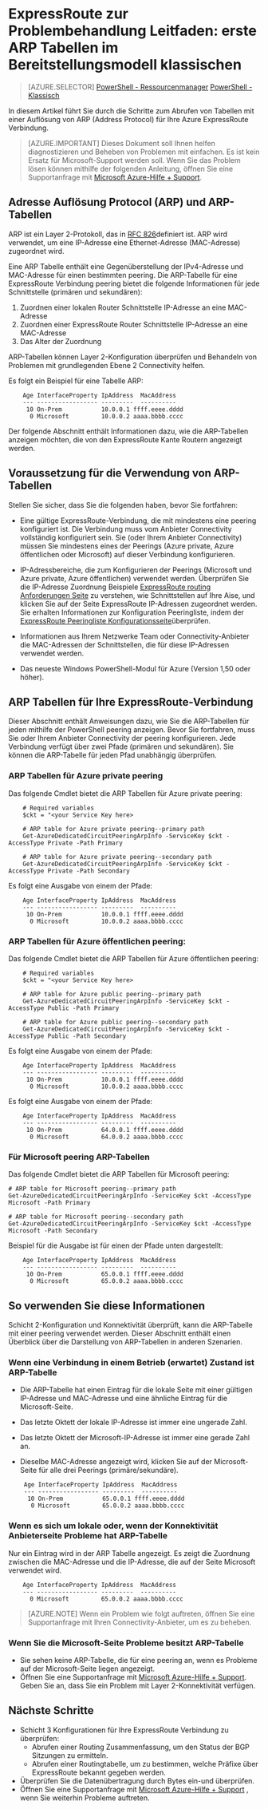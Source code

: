 <properties
   pageTitle="ExpressRoute zur Problembehandlung Leitfaden: erste ARP Tabellen | Microsoft Azure"
   description="Diese Seite enthält Anweisungen zum Abrufen von Tabellen für eine Verbindung ExpressRoute für des ARP."
   documentationCenter="na"
   services="expressroute"
   authors="ganesr"
   manager="carolz"
   editor="tysonn"/>
<tags
   ms.service="expressroute"
   ms.devlang="na"
   ms.topic="article"
   ms.tgt_pltfrm="na"
   ms.workload="infrastructure-services"
   ms.date="10/10/2016"
   ms.author="ganesr"/>

# <a name="expressroute-troubleshooting-guide-getting-arp-tables-in-the-classic-deployment-model"></a>ExpressRoute zur Problembehandlung Leitfaden: erste ARP Tabellen im Bereitstellungsmodell klassischen

> [AZURE.SELECTOR]
[PowerShell - Ressourcenmanager](expressroute-troubleshooting-arp-resource-manager.md)
[PowerShell - Klassisch](expressroute-troubleshooting-arp-classic.md)

In diesem Artikel führt Sie durch die Schritte zum Abrufen von Tabellen mit einer Auflösung von ARP (Address Protocol) für Ihre Azure ExpressRoute Verbindung.

>[AZURE.IMPORTANT] Dieses Dokument soll Ihnen helfen diagnostizieren und Beheben von Problemen mit einfachen. Es ist kein Ersatz für Microsoft-Support werden soll. Wenn Sie das Problem lösen können mithilfe der folgenden Anleitung, öffnen Sie eine Supportanfrage mit [Microsoft Azure-Hilfe + Support](https://portal.azure.com/?#blade/Microsoft_Azure_Support/HelpAndSupportBlade).

## <a name="address-resolution-protocol-arp-and-arp-tables"></a>Adresse Auflösung Protocol (ARP) und ARP-Tabellen
ARP ist ein Layer 2-Protokoll, das in [RFC 826](https://tools.ietf.org/html/rfc826)definiert ist. ARP wird verwendet, um eine IP-Adresse eine Ethernet-Adresse (MAC-Adresse) zugeordnet wird.

Eine ARP Tabelle enthält eine Gegenüberstellung der IPv4-Adresse und MAC-Adresse für einen bestimmten peering. Die ARP-Tabelle für eine ExpressRoute Verbindung peering bietet die folgende Informationen für jede Schnittstelle (primären und sekundären):

1. Zuordnen einer lokalen Router Schnittstelle IP-Adresse an eine MAC-Adresse
2. Zuordnen einer ExpressRoute Router Schnittstelle IP-Adresse an eine MAC-Adresse
3. Das Alter der Zuordnung

ARP-Tabellen können Layer 2-Konfiguration überprüfen und Behandeln von Problemen mit grundlegenden Ebene 2 Connectivity helfen.

Es folgt ein Beispiel für eine Tabelle ARP:

        Age InterfaceProperty IpAddress  MacAddress    
        --- ----------------- ---------  ----------    
         10 On-Prem           10.0.0.1 ffff.eeee.dddd
          0 Microsoft         10.0.0.2 aaaa.bbbb.cccc


Der folgende Abschnitt enthält Informationen dazu, wie die ARP-Tabellen anzeigen möchten, die von den ExpressRoute Kante Routern angezeigt werden.

## <a name="prerequisites-for-using-arp-tables"></a>Voraussetzung für die Verwendung von ARP-Tabellen

Stellen Sie sicher, dass Sie die folgenden haben, bevor Sie fortfahren:

 - Eine gültige ExpressRoute-Verbindung, die mit mindestens eine peering konfiguriert ist. Die Verbindung muss vom Anbieter Connectivity vollständig konfiguriert sein. Sie (oder Ihrem Anbieter Connectivity) müssen Sie mindestens eines der Peerings (Azure private, Azure öffentlichen oder Microsoft) auf dieser Verbindung konfigurieren.

 - IP-Adressbereiche, die zum Konfigurieren der Peerings (Microsoft und Azure private, Azure öffentlichen) verwendet werden. Überprüfen Sie die IP-Adresse Zuordnung Beispiele [ExpressRoute routing Anforderungen Seite](expressroute-routing.md) zu verstehen, wie Schnittstellen auf Ihre Aise, und klicken Sie auf der Seite ExpressRoute IP-Adressen zugeordnet werden. Sie erhalten Informationen zur Konfiguration Peeringliste, indem der [ExpressRoute Peeringliste Konfigurationsseite](expressroute-howto-routing-classic.md)überprüfen.

 - Informationen aus Ihrem Netzwerke Team oder Connectivity-Anbieter die MAC-Adressen der Schnittstellen, die für diese IP-Adressen verwendet werden.

 - Das neueste Windows PowerShell-Modul für Azure (Version 1,50 oder höher).

## <a name="arp-tables-for-your-expressroute-circuit"></a>ARP Tabellen für Ihre ExpressRoute-Verbindung
Dieser Abschnitt enthält Anweisungen dazu, wie Sie die ARP-Tabellen für jeden mithilfe der PowerShell peering anzeigen. Bevor Sie fortfahren, muss Sie oder Ihrem Anbieter Connectivity der peering konfigurieren. Jede Verbindung verfügt über zwei Pfade (primären und sekundären). Sie können die ARP-Tabelle für jeden Pfad unabhängig überprüfen.

### <a name="arp-tables-for-azure-private-peering"></a>ARP Tabellen für Azure private peering
Das folgende Cmdlet bietet die ARP Tabellen für Azure private peering:

        # Required variables
        $ckt = "<your Service Key here>

        # ARP table for Azure private peering--primary path
        Get-AzureDedicatedCircuitPeeringArpInfo -ServiceKey $ckt -AccessType Private -Path Primary

        # ARP table for Azure private peering--secondary path
        Get-AzureDedicatedCircuitPeeringArpInfo -ServiceKey $ckt -AccessType Private -Path Secondary

Es folgt eine Ausgabe von einem der Pfade:

        Age InterfaceProperty IpAddress  MacAddress    
        --- ----------------- ---------  ----------    
         10 On-Prem           10.0.0.1 ffff.eeee.dddd
          0 Microsoft         10.0.0.2 aaaa.bbbb.cccc


### <a name="arp-tables-for-azure-public-peering"></a>ARP Tabellen für Azure öffentlichen peering:
Das folgende Cmdlet bietet die ARP Tabellen für Azure öffentlichen peering:

        # Required variables
        $ckt = "<your Service Key here>

        # ARP table for Azure public peering--primary path
        Get-AzureDedicatedCircuitPeeringArpInfo -ServiceKey $ckt -AccessType Public -Path Primary

        # ARP table for Azure public peering--secondary path
        Get-AzureDedicatedCircuitPeeringArpInfo -ServiceKey $ckt -AccessType Public -Path Secondary

Es folgt eine Ausgabe von einem der Pfade:

        Age InterfaceProperty IpAddress  MacAddress    
        --- ----------------- ---------  ----------    
         10 On-Prem           10.0.0.1 ffff.eeee.dddd
          0 Microsoft         10.0.0.2 aaaa.bbbb.cccc


Es folgt eine Ausgabe von einem der Pfade:

        Age InterfaceProperty IpAddress  MacAddress    
        --- ----------------- ---------  ----------    
         10 On-Prem           64.0.0.1 ffff.eeee.dddd
          0 Microsoft         64.0.0.2 aaaa.bbbb.cccc


### <a name="arp-tables-for-microsoft-peering"></a>Für Microsoft peering ARP-Tabellen
Das folgende Cmdlet bietet die ARP Tabellen für Microsoft peering:

    # ARP table for Microsoft peering--primary path
    Get-AzureDedicatedCircuitPeeringArpInfo -ServiceKey $ckt -AccessType Microsoft -Path Primary

    # ARP table for Microsoft peering--secondary path
    Get-AzureDedicatedCircuitPeeringArpInfo -ServiceKey $ckt -AccessType Microsoft -Path Secondary


Beispiel für die Ausgabe ist für einen der Pfade unten dargestellt:

        Age InterfaceProperty IpAddress  MacAddress    
        --- ----------------- ---------  ----------    
         10 On-Prem           65.0.0.1 ffff.eeee.dddd
          0 Microsoft         65.0.0.2 aaaa.bbbb.cccc


## <a name="how-to-use-this-information"></a>So verwenden Sie diese Informationen
Schicht 2-Konfiguration und Konnektivität überprüft, kann die ARP-Tabelle mit einer peering verwendet werden. Dieser Abschnitt enthält einen Überblick über die Darstellung von ARP-Tabellen in anderen Szenarien.

### <a name="arp-table-when-a-circuit-is-in-an-operational-expected-state"></a>Wenn eine Verbindung in einem Betrieb (erwartet) Zustand ist ARP-Tabelle

 - Die ARP-Tabelle hat einen Eintrag für die lokale Seite mit einer gültigen IP-Adresse und MAC-Adresse und eine ähnliche Eintrag für die Microsoft-Seite.
 - Das letzte Oktett der lokale IP-Adresse ist immer eine ungerade Zahl.
 - Das letzte Oktett der Microsoft-IP-Adresse ist immer eine gerade Zahl an.
 - Dieselbe MAC-Adresse angezeigt wird, klicken Sie auf der Microsoft-Seite für alle drei Peerings (primäre/sekundäre).


        Age InterfaceProperty IpAddress  MacAddress    
        --- ----------------- ---------  ----------    
         10 On-Prem           65.0.0.1 ffff.eeee.dddd
          0 Microsoft         65.0.0.2 aaaa.bbbb.cccc

### <a name="arp-table-when-its-on-premises-or-when-the-connectivity-provider-side-has-problems"></a>Wenn es sich um lokale oder, wenn der Konnektivität Anbieterseite Probleme hat ARP-Tabelle

 Nur ein Eintrag wird in der ARP Tabelle angezeigt. Es zeigt die Zuordnung zwischen die MAC-Adresse und die IP-Adresse, die auf der Seite Microsoft verwendet wird.

        Age InterfaceProperty IpAddress  MacAddress    
        --- ----------------- ---------  ----------    
          0 Microsoft         65.0.0.2 aaaa.bbbb.cccc

>[AZURE.NOTE] Wenn ein Problem wie folgt auftreten, öffnen Sie eine Supportanfrage mit Ihren Connectivity-Anbieter, um es zu beheben.


### <a name="arp-table-when-the-microsoft-side-has-problems"></a>Wenn Sie die Microsoft-Seite Probleme besitzt ARP-Tabelle

 - Sie sehen keine ARP-Tabelle, die für eine peering an, wenn es Probleme auf der Microsoft-Seite liegen angezeigt.
 -  Öffnen Sie eine Supportanfrage mit [Microsoft Azure-Hilfe + Support](https://portal.azure.com/?#blade/Microsoft_Azure_Support/HelpAndSupportBlade). Geben Sie an, dass Sie ein Problem mit Layer 2-Konnektivität verfügen.

## <a name="next-steps"></a>Nächste Schritte

 - Schicht 3 Konfigurationen für Ihre ExpressRoute Verbindung zu überprüfen:
     - Abrufen einer Routing Zusammenfassung, um den Status der BGP Sitzungen zu ermitteln.
     - Abrufen einer Routingtabelle, um zu bestimmen, welche Präfixe über ExpressRoute bekannt gegeben werden.
 - Überprüfen Sie die Datenübertragung durch Bytes ein-und überprüfen.
 - Öffnen Sie eine Supportanfrage mit [Microsoft Azure-Hilfe + Support](https://portal.azure.com/?#blade/Microsoft_Azure_Support/HelpAndSupportBlade) , wenn Sie weiterhin Probleme auftreten.
